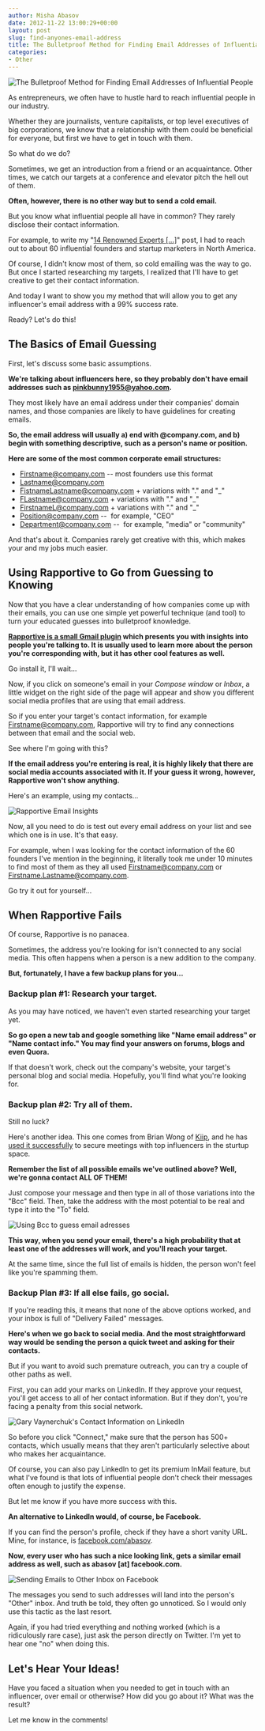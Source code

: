 ```yaml
---
author: Misha Abasov
date: 2012-11-22 13:00:29+00:00
layout: post
slug: find-anyones-email-address
title: The Bulletproof Method for Finding Email Addresses of Influential People
categories:
- Other
---
```


![The Bulletproof Method for Finding Email Addresses of Influential People](/wp-content/uploads/2012/11/email.png)

As entrepreneurs, we often have to hustle hard to reach influential people in our industry.

Whether they are journalists, venture capitalists, or top level executives of big corporations, we know that a relationship with them could be beneficial for everyone, but first we have to get in touch with them.

So what do we do?

Sometimes, we get an introduction from a friend or an acquaintance. Other times, we catch our targets at a conference and elevator pitch the hell out of them.

**Often, however, there is no other way but to send a cold email.**

But you know what influential people all have in common? They rarely disclose their contact information.

For example, to write my "[14 Renowned Experts […]](/2012/08/07/startup-marketing-priorities/)" post, I had to reach out to about 60 influential founders and startup marketers in North America.

Of course, I didn't know most of them, so cold emailing was the way to go. But once I started researching my targets, I realized that I'll have to get creative to get their contact information.

And today I want to show you my method that will allow you to get any influencer's email address with a 99% success rate.

Ready? Let's do this!

<!-- more -->


## The Basics of Email Guessing

First, let's discuss some basic assumptions.

**We're talking about influencers here, so they probably don't have email addresses such as pinkbunny1955@yahoo.com.**

They most likely have an email address under their companies' domain names, and those companies are likely to have guidelines for creating emails.

**So, the email address will usually a) end with @company.com, and b) begin with something descriptive, such as a person's name or position.**

**Here are some of the most common corporate email structures:**

  * Firstname@company.com -- most founders use this format
  * Lastname@company.com
  * FistnameLastname@company.com + variations with "." and "_"
  * FLastname@company.com + variations with "." and "_"
  * FirstnameL@company.com + variations with "." and "_"
  * Position@company.com --  for example, "CEO"
  * Department@company.com --  for example, "media" or "community"


And that's about it. Companies rarely get creative with this, which makes your and my jobs much easier.



## Using Rapportive to Go from Guessing to Knowing

Now that you have a clear understanding of how companies come up with their emails, you can use one simple yet powerful technique (and tool) to turn your educated guesses into bulletproof knowledge.

**[Rapportive is a small Gmail plugin](//rapportive.com/) which presents you with insights into people you're talking to. It is usually used to learn more about the person you're corresponding with, but it has other cool features as well.**

Go install it, I'll wait…

Now, if you click on someone's email in your _Compose window_ or _Inbox_, a little widget on the right side of the page will appear and show you different social media profiles that are using that email address.

So if you enter your target's contact information, for example Firstname@company.com, Rapportive will try to find any connections between that email and the social web.

See where I'm going with this?

**If the email address you're entering is real, it is highly likely that there are social media accounts associated with it. If your guess it wrong, however, Rapportive won't show anything.**

Here's an example, using my contacts…

![Rapportive Email Insights](/wp-content/uploads/2012/11/Screen-Shot-2012-11-21-at-7.03.39-PM.png)

Now, all you need to do is test out every email address on your list and see which one is in use. It's that easy.

For example, when I was looking for the contact information of the 60 founders I've mention in the beginning, it literally took me under 10 minutes to find most of them as they all used Firstname@company.com or Firstname.Lastname@company.com.

Go try it out for yourself…


## When Rapportive Fails

Of course, Rapportive is no panacea.

Sometimes, the address you're looking for isn't connected to any social media. This often happens when a person is a new addition to the company.

**But, fortunately, I have a few backup plans for you…**


### Backup plan #1: Research your target.

As you may have noticed, we haven't even started researching your target yet.

**So go open a new tab and google something like "Name email address" or "Name contact info." You may find your answers on forums, blogs and even Quora.**

If that doesn't work, check out the company's website, your target's personal blog and social media. Hopefully, you'll find what you're looking for.


### Backup plan #2: Try all of them.

Still no luck?

Here's another idea. This one comes from Brian Wong of [Kiip](//www.kiip.me/), and he has [used it successfully](//vimeo.com/23139843) to secure meetings with top influencers in the sturtup space.

**Remember the list of all possible emails we've outlined above? Well, we're gonna contact ALL OF THEM!**

Just compose your message and then type in all of those variations into the "Bcc" field. Then, take the address with the most potential to be real and type it into the "To" field.

![Using Bcc to guess email adresses](/wp-content/uploads/2012/11/Screen-Shot-2012-11-21-at-6.42.05-PM.png)

**This way, when you send your email, there's a high probability that at least one of the addresses will work, and you'll reach your target.**

At the same time, since the full list of emails is hidden, the person won't feel like you're spamming them.




### Backup Plan #3: If all else fails, go social.

If you're reading this, it means that none of the above options worked, and your inbox is full of "Delivery Failed" messages.

**Here's when we go back to social media. And the most straightforward way would be sending the person a quick tweet and asking for their contacts.**

But if you want to avoid such premature outreach, you can try a couple of other paths as well.

First, you can add your marks on LinkedIn. If they approve your request, you'll get access to all of her contact information. But if they don't, you're facing a penalty from this social network.

![Gary Vaynerchuk's Contact Information on LinkedIn](/wp-content/uploads/2012/11/Screen-Shot-2012-11-21-at-7.09.21-PM.png)

So before you click "Connect," make sure that the person has 500+ contacts, which usually means that they aren't particularly selective about who makes her acquaintance.

Of course, you can also pay LinkedIn to get its premium InMail feature, but what I've found is that lots of influential people don't check their messages often enough to justify the expense.

But let me know if you have more success with this.

**An alternative to LinkedIn would, of course, be Facebook.**

If you can find the person's profile, check if they have a short vanity URL. Mine, for instance, is [facebook.com/abasov](//facebook.com/abasov).

**Now, every user who has such a nice looking link, gets a similar email address as well, such as abasov [at] facebook.com.**

![Sending Emails to Other Inbox on Facebook](/wp-content/uploads/2012/11/Screen-Shot-2012-11-21-at-12.15.28-AM.png)

The messages you send to such addresses will land into the person's "Other" inbox. And truth be told, they often go unnoticed. So I would only use this tactic as the last resort.

Again, if you had tried everything and nothing worked (which is a ridiculously rare case), just ask the person directly on Twitter. I'm yet to hear one "no" when doing this.




## Let's Hear Your Ideas!

Have you faced a situation when you needed to get in touch with an influencer, over email or otherwise? How did you go about it? What was the result?

Let me know in the comments!
